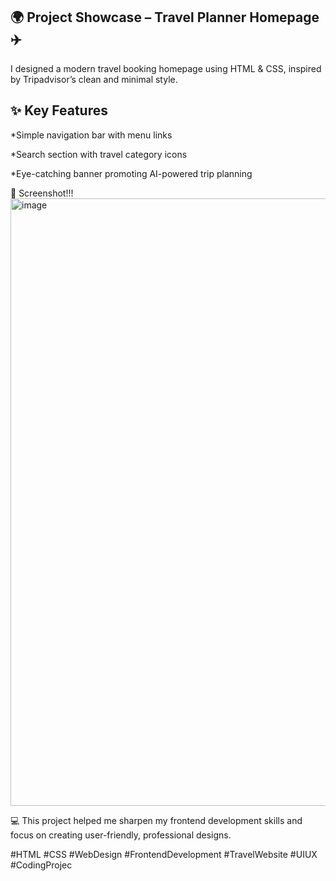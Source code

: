  ## 🌍 Project Showcase – Travel Planner Homepage ✈️

I designed a modern travel booking homepage using HTML & CSS, inspired by Tripadvisor’s clean and minimal style.

## ✨ Key Features

*Simple navigation bar with menu links

*Search section with travel category icons

*Eye-catching banner promoting AI-powered trip planning

📸 Screenshot!!!
<img width="1897" height="972" alt="image" src="https://github.com/user-attachments/assets/ac979ab9-8df7-4c75-8cb0-52c08cbdd927" />

💻 This project helped me sharpen my frontend development skills and focus on creating user-friendly, professional designs.

#HTML #CSS #WebDesign #FrontendDevelopment #TravelWebsite #UIUX #CodingProjec




